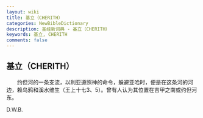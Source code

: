 ```yaml
---
layout: wiki
title: 基立（CHERITH）
categories: NewBibleDictionary
description: 圣经新词典 - 基立（CHERITH）
keywords: 基立, CHERITH
comments: false
---
```


## 基立（CHERITH）

　　约但河的一条支流，以利亚遵照神的命令，躲避亚哈时，便是在这条河的河边，赖乌鸦和溪水维生（王上十七3、5）。曾有人认为其位置在吉甲之南或约但河东。

D.W.B.






